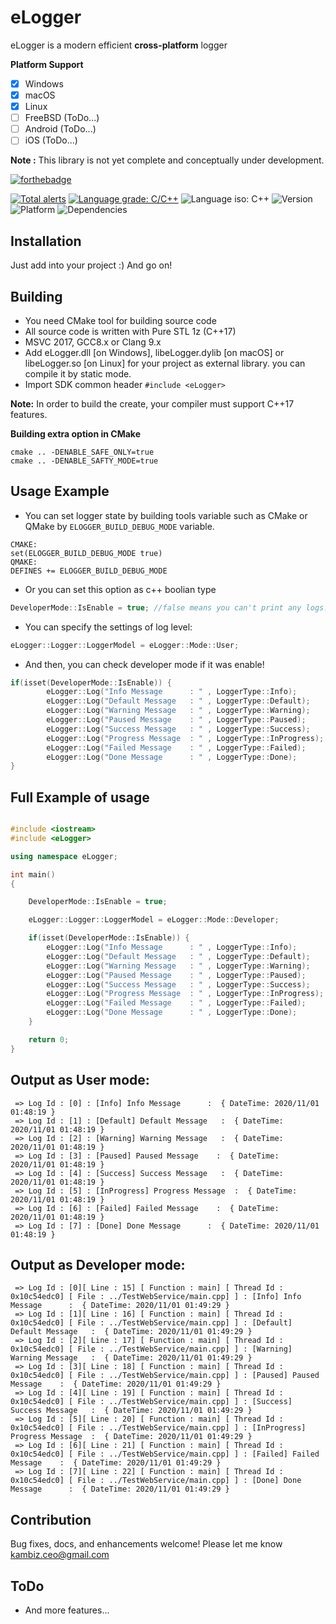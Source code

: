 # eLogger
eLogger is a modern efficient **cross-platform** logger


**Platform Support**
- [x] Windows
- [x] macOS
- [x] Linux
- [ ] FreeBSD (ToDo...)
- [ ] Android (ToDo...)
- [ ] iOS (ToDo...)

**Note :** This library is not yet complete and conceptually under development.

[![forthebadge](https://forthebadge.com/images/badges/made-with-c-plus-plus.svg)](https://forthebadge.com)

[![Total alerts](https://img.shields.io/lgtm/alerts/g/Kambiz-Asadzadeh/Kavenegar.svg?logo=lgtm&logoWidth=18)](https://lgtm.com/projects/g/Kambiz-Asadzadeh/RestService/alerts/)
[![Language grade: C/C++](https://img.shields.io/lgtm/grade/cpp/g/Kambiz-Asadzadeh/Kavenegar.svg?logo=lgtm&logoWidth=18)](https://lgtm.com/projects/g/Kambiz-Asadzadeh/RestService/context:cpp)
![Language iso: C++](https://img.shields.io/badge/C%2B%2B-17-blue)
![Version](https://img.shields.io/badge/Version-0.4-lightgrey)
![Platform](https://img.shields.io/badge/Platform-Windows%20%7C%20macOS%20%7C%20Linux%20%7C%20iOS%20%7C%20Android%20%7C%20Web-lightgrey)
![Dependencies](https://img.shields.io/badge/dependencies-Curl%20%7C%20RapidJson-yellow)

## Installation
<p>
Just add into your project :) And go on!
</p>

## Building

- You need CMake tool for building source code
- All source code is written with Pure STL 1z (C++17)
- MSVC 2017, GCC8.x or Clang 9.x
- Add eLogger.dll [on Windows], libeLogger.dylib [on macOS] or libeLogger.so [on Linux] for your project as external library. you can compile it by static mode.
- Import SDK common header ```#include <eLogger>```

**Note:** In order to build the create, your compiler must support C++17 features.

**Building extra option in CMake**
```
cmake .. -DENABLE_SAFE_ONLY=true 
cmake .. -DENABLE_SAFTY_MODE=true 
```

## Usage Example

- You can set logger state by building tools variable such as CMake or QMake by ```ELOGGER_BUILD_DEBUG_MODE``` variable.
```
CMAKE:
set(ELOGGER_BUILD_DEBUG_MODE true)
QMAKE:
DEFINES += ELOGGER_BUILD_DEBUG_MODE
```
- Or you can set this option as c++ boolian type
```cpp
DeveloperMode::IsEnable = true; //false means you can't print any logs.
```
- You can specify the settings of log level:

```cpp
eLogger::Logger::LoggerModel = eLogger::Mode::User;
```

- And then, you can check developer mode if it was enable!

```cpp
if(isset(DeveloperMode::IsEnable)) {
        eLogger::Log("Info Message      : " , LoggerType::Info);
        eLogger::Log("Default Message   : " , LoggerType::Default);
        eLogger::Log("Warning Message   : " , LoggerType::Warning);
        eLogger::Log("Paused Message    : " , LoggerType::Paused);
        eLogger::Log("Success Message   : " , LoggerType::Success);
        eLogger::Log("Progress Message  : " , LoggerType::InProgress);
        eLogger::Log("Failed Message    : " , LoggerType::Failed);
        eLogger::Log("Done Message      : " , LoggerType::Done);
}
```
## Full Example of usage

```cpp

#include <iostream>
#include <eLogger>

using namespace eLogger;

int main()
{

    DeveloperMode::IsEnable = true;

    eLogger::Logger::LoggerModel = eLogger::Mode::Developer;

    if(isset(DeveloperMode::IsEnable)) {
        eLogger::Log("Info Message      : " , LoggerType::Info);
        eLogger::Log("Default Message   : " , LoggerType::Default);
        eLogger::Log("Warning Message   : " , LoggerType::Warning);
        eLogger::Log("Paused Message    : " , LoggerType::Paused);
        eLogger::Log("Success Message   : " , LoggerType::Success);
        eLogger::Log("Progress Message  : " , LoggerType::InProgress);
        eLogger::Log("Failed Message    : " , LoggerType::Failed);
        eLogger::Log("Done Message      : " , LoggerType::Done);
    }

    return 0;
}
```
## Output as User mode:
```
 => Log Id : [0] : [Info] Info Message      :  { DateTime: 2020/11/01 01:48:19 }
 => Log Id : [1] : [Default] Default Message   :  { DateTime: 2020/11/01 01:48:19 }
 => Log Id : [2] : [Warning] Warning Message   :  { DateTime: 2020/11/01 01:48:19 }
 => Log Id : [3] : [Paused] Paused Message    :  { DateTime: 2020/11/01 01:48:19 }
 => Log Id : [4] : [Success] Success Message   :  { DateTime: 2020/11/01 01:48:19 }
 => Log Id : [5] : [InProgress] Progress Message  :  { DateTime: 2020/11/01 01:48:19 }
 => Log Id : [6] : [Failed] Failed Message    :  { DateTime: 2020/11/01 01:48:19 }
 => Log Id : [7] : [Done] Done Message      :  { DateTime: 2020/11/01 01:48:19 }
 ```
 ## Output as Developer mode:
```
 => Log Id : [0][ Line : 15] [ Function : main] [ Thread Id : 0x10c54edc0] [ File : ../TestWebService/main.cpp] ] : [Info] Info Message      :  { DateTime: 2020/11/01 01:49:29 }
 => Log Id : [1][ Line : 16] [ Function : main] [ Thread Id : 0x10c54edc0] [ File : ../TestWebService/main.cpp] ] : [Default] Default Message   :  { DateTime: 2020/11/01 01:49:29 }
 => Log Id : [2][ Line : 17] [ Function : main] [ Thread Id : 0x10c54edc0] [ File : ../TestWebService/main.cpp] ] : [Warning] Warning Message   :  { DateTime: 2020/11/01 01:49:29 }
 => Log Id : [3][ Line : 18] [ Function : main] [ Thread Id : 0x10c54edc0] [ File : ../TestWebService/main.cpp] ] : [Paused] Paused Message    :  { DateTime: 2020/11/01 01:49:29 }
 => Log Id : [4][ Line : 19] [ Function : main] [ Thread Id : 0x10c54edc0] [ File : ../TestWebService/main.cpp] ] : [Success] Success Message   :  { DateTime: 2020/11/01 01:49:29 }
 => Log Id : [5][ Line : 20] [ Function : main] [ Thread Id : 0x10c54edc0] [ File : ../TestWebService/main.cpp] ] : [InProgress] Progress Message  :  { DateTime: 2020/11/01 01:49:29 }
 => Log Id : [6][ Line : 21] [ Function : main] [ Thread Id : 0x10c54edc0] [ File : ../TestWebService/main.cpp] ] : [Failed] Failed Message    :  { DateTime: 2020/11/01 01:49:29 }
 => Log Id : [7][ Line : 22] [ Function : main] [ Thread Id : 0x10c54edc0] [ File : ../TestWebService/main.cpp] ] : [Done] Done Message      :  { DateTime: 2020/11/01 01:49:29 }
```
## Contribution
Bug fixes, docs, and enhancements welcome! Please let me know kambiz.ceo@gmail.com

## **ToDo**
 * And more features...
